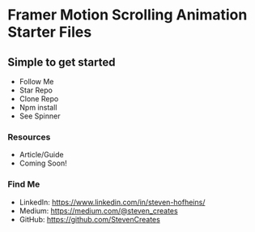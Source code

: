 # Framer Motion Scrolling Animation Starter Files

## Simple to get started
- Follow Me
- Star Repo
- Clone Repo
- Npm install
- See Spinner

### Resources

- Article/Guide
- Coming Soon!


### Find Me
- LinkedIn: https://www.linkedin.com/in/steven-hofheins/
- Medium: https://medium.com/@steven_creates
- GitHub: https://github.com/StevenCreates
